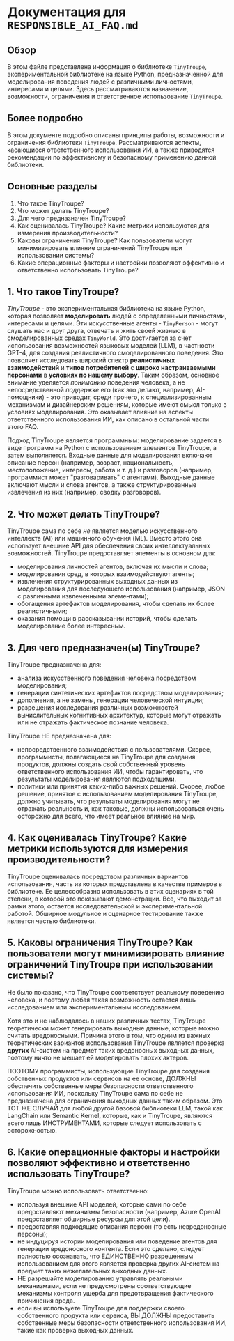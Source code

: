 # Документация для `RESPONSIBLE_AI_FAQ.md`

## Обзор

В этом файле представлена информация о библиотеке `TinyTroupe`, экспериментальной библиотеке на языке Python, предназначенной для моделирования поведения людей с различными личностями, интересами и целями. Здесь рассматриваются назначение, возможности, ограничения и ответственное использование `TinyTroupe`.

## Более подробно

В этом документе подробно описаны принципы работы, возможности и ограничения библиотеки `TinyTroupe`. Рассматриваются аспекты, касающиеся ответственного использования ИИ, а также приводятся рекомендации по эффективному и безопасному применению данной библиотеки.

## Основные разделы

1.  Что такое TinyTroupe?
2.  Что может делать TinyTroupe?
3.  Для чего предназначен TinyTroupe?
4.  Как оценивалась TinyTroupe? Какие метрики используются для измерения производительности?
5.  Каковы ограничения TinyTroupe? Как пользователи могут минимизировать влияние ограничений TinyTroupe при использовании системы?
6.  Какие операционные факторы и настройки позволяют эффективно и ответственно использовать TinyTroupe?

## 1. Что такое TinyTroupe?

*TinyTroupe* - это экспериментальная библиотека на языке Python, которая позволяет **моделировать** людей с определенными личностями, интересами и целями. Эти искусственные агенты - `TinyPerson` - могут слушать нас и друг друга, отвечать и жить своей жизнью в смоделированных средах `TinyWorld`. Это достигается за счет использования возможностей языковых моделей (LLM), в частности GPT-4, для создания реалистичного смоделированного поведения. Это позволяет исследовать широкий спектр **реалистичных взаимодействий** и **типов потребителей** с **широко настраиваемыми персонами** в **условиях по нашему выбору**. Таким образом, основное внимание уделяется *пониманию* поведения человека, а не непосредственной *поддержке* его (как это делают, например, AI-помощники) - это приводит, среди прочего, к специализированным механизмам и дизайнерским решениям, которые имеют смысл только в условиях моделирования. Это оказывает влияние на аспекты ответственного использования ИИ, как описано в остальной части этого FAQ.

Подход TinyTroupe является программным: моделирование задается в виде программ на Python с использованием элементов TinyTroupe, а затем выполняется. Входные данные для моделирования включают описание персон (например, возраст, национальность, местоположение, интересы, работа и т. д.) и разговоров (например, программист может "разговаривать" с агентами). Выходные данные включают мысли и слова агентов, а также структурированные извлечения из них (например, сводку разговоров).

## 2. Что может делать TinyTroupe?

TinyTroupe сама по себе _не_ является моделью искусственного интеллекта (AI) или машинного обучения (ML). Вместо этого она использует внешние API для обеспечения своих интеллектуальных возможностей. TinyTroupe предоставляет элементы в основном для:

*   моделирования личностей агентов, включая их мысли и слова;
*   моделирования сред, в которых взаимодействуют агенты;
*   извлечения структурированных выходных данных из моделирования для последующего использования (например, JSON с различными извлеченными элементами);
*   обогащения артефактов моделирования, чтобы сделать их более реалистичными;
*   оказания помощи в рассказывании историй, чтобы сделать моделирование более интересным.

## 3. Для чего предназначен(ы) TinyTroupe?

TinyTroupe предназначена для:

*   анализа искусственного поведения человека посредством моделирования;
*   генерации синтетических артефактов посредством моделирования;
*   дополнения, а не замены, генерации человеческой интуиции;
*   разрешения исследования различных возможностей вычислительных когнитивных архитектур, которые могут отражать или не отражать фактическое познание человека.

TinyTroupe НЕ предназначена для:

*   непосредственного взаимодействия с пользователями. Скорее, программисты, полагающиеся на TinyTroupe для создания продуктов, должны создать свой собственный уровень ответственного использования ИИ, чтобы гарантировать, что результаты моделирования являются подходящими.
*   политики или принятия каких-либо важных решений. Скорее, любое решение, принятое с использованием моделирования TinyTroupe, должно учитывать, что результаты моделирования могут не отражать реальность и, как таковые, должны использоваться очень осторожно для всего, что имеет реальное влияние на мир.

## 4. Как оценивалась TinyTroupe? Какие метрики используются для измерения производительности?

TinyTroupe оценивалась посредством различных вариантов использования, часть из которых представлена в качестве примеров в библиотеке. Ее целесообразно использовать в этих сценариях в той степени, в которой это показывают демонстрации. Все, что выходит за рамки этого, остается исследовательской и экспериментальной работой. Обширное модульное и сценарное тестирование также является частью библиотеки.

## 5. Каковы ограничения TinyTroupe? Как пользователи могут минимизировать влияние ограничений TinyTroupe при использовании системы?

Не было показано, что TinyTroupe соответствует реальному поведению человека, и поэтому любая такая возможность остается лишь исследованием или экспериментальным исследованием.

Хотя это и не наблюдалось в наших различных тестах, TinyTroupe теоретически может генерировать выходные данные, которые можно считать вредоносными. Причина этого в том, что одним из важных теоретических вариантов использования TinyTroupe является проверка **других** AI-систем на предмет таких вредоносных выходных данных, поэтому ничто не мешает ей моделировать плохих актеров.

ПОЭТОМУ программисты, использующие TinyTroupe для создания собственных продуктов или сервисов на ее основе, ДОЛЖНЫ обеспечить собственные меры безопасности ответственного использования ИИ, поскольку TinyTroupe сама по себе не предназначена для ограничения выходных данных таким образом. Это ТОТ ЖЕ СЛУЧАЙ для любой другой базовой библиотеки LLM, такой как LangChain или Semantic Kernel, которые, как и TinyTroupe, являются всего лишь ИНСТРУМЕНТАМИ, которые следует использовать с осторожностью.

## 6. Какие операционные факторы и настройки позволяют эффективно и ответственно использовать TinyTroupe?

TinyTroupe можно использовать ответственно:

*   используя внешние API моделей, которые сами по себе предоставляют механизмы безопасности (например, Azure OpenAI предоставляет обширные ресурсы для этой цели).
*   предоставляя подходящие описания персон (то есть невредоносные персоны);
*   не индуцируя истории моделирования или поведение агентов для генерации вредоносного контента. Если это сделано, следует полностью осознавать, что ЕДИНСТВЕННО разрешенным использованием для этого является проверка других AI-систем на предмет таких нежелательных выходных данных.
*   НЕ разрешайте моделированию управлять реальными механизмами, если не предусмотрены соответствующие механизмы контроля ущерба для предотвращения фактического причинения вреда.
*   если вы используете TinyTroupe для поддержки своего собственного продукта или сервиса, ВЫ ДОЛЖНЫ предоставить собственные меры безопасности ответственного использования ИИ, такие как проверка выходных данных.